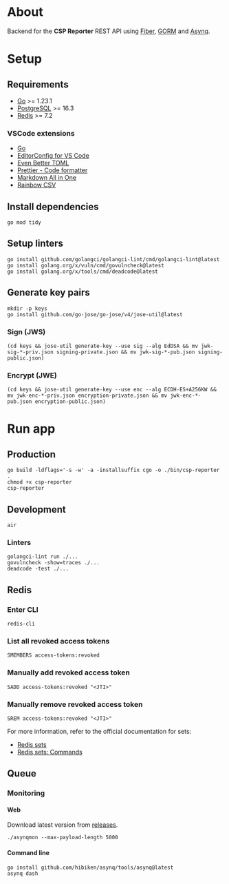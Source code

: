 # About

Backend for the **CSP Reporter** REST API using [Fiber](https://gofiber.io), [GORM](https://gorm.io) and [Asynq](https://github.com/hibiken/asynq	).

# Setup

## Requirements

- [Go](https://go.dev/dl/) >= 1.23.1
- [PostgreSQL](https://www.postgresql.org/download/) >= 16.3
- [Redis](https://redis.io/download/) >= 7.2

### VSCode extensions

- [Go](https://marketplace.visualstudio.com/items?itemName=golang.Go)
- [EditorConfig for VS Code](https://marketplace.visualstudio.com/items?itemName=EditorConfig.EditorConfig)
- [Even Better TOML](https://marketplace.visualstudio.com/items?itemName=tamasfe.even-better-toml)
- [Prettier - Code formatter](https://marketplace.visualstudio.com/items?itemName=esbenp.prettier-vscode)
- [Markdown All in One](https://marketplace.visualstudio.com/items?itemName=yzhang.markdown-all-in-one)
- [Rainbow CSV](https://marketplace.visualstudio.com/items?itemName=mechatroner.rainbow-csv)

## Install dependencies

```shell
go mod tidy
```

## Setup linters

```shell
go install github.com/golangci/golangci-lint/cmd/golangci-lint@latest
go install golang.org/x/vuln/cmd/govulncheck@latest
go install golang.org/x/tools/cmd/deadcode@latest
```

## Generate key pairs

```shell
mkdir -p keys
go install github.com/go-jose/go-jose/v4/jose-util@latest
```

### Sign (JWS)

```shell
(cd keys && jose-util generate-key --use sig --alg EdDSA && mv jwk-sig-*-priv.json signing-private.json && mv jwk-sig-*-pub.json signing-public.json)
```

### Encrypt (JWE)

```shell
(cd keys && jose-util generate-key --use enc --alg ECDH-ES+A256KW && mv jwk-enc-*-priv.json encryption-private.json && mv jwk-enc-*-pub.json encryption-public.json)
```

# Run app

## Production

```shell
go build -ldflags='-s -w' -a -installsuffix cgo -o ./bin/csp-reporter .
chmod +x csp-reporter
csp-reporter
```

## Development

```shell
air
```

### Linters

```shell
golangci-lint run ./...
govulncheck -show=traces ./...
deadcode -test ./...
```

## Redis

### Enter CLI

```shell
redis-cli
```

### List all revoked access tokens

```shell
SMEMBERS access-tokens:revoked
```

### Manually add revoked access token

```shell
SADD access-tokens:revoked "<JTI>"
```

### Manually remove revoked access token

```shell
SREM access-tokens:revoked "<JTI>"
```

For more information, refer to the official documentation for sets:

- [Redis sets](https://redis.io/docs/data-types/sets/)
- [Redis sets: Commands](https://redis.io/commands/?group=set)

## Queue

### Monitoring

#### Web

Download latest version from [releases](https://github.com/hibiken/asynq/releases).

```shell
./asynqmon --max-payload-length 5000
```

#### Command line

```shell
go install github.com/hibiken/asynq/tools/asynq@latest
asynq dash
```
